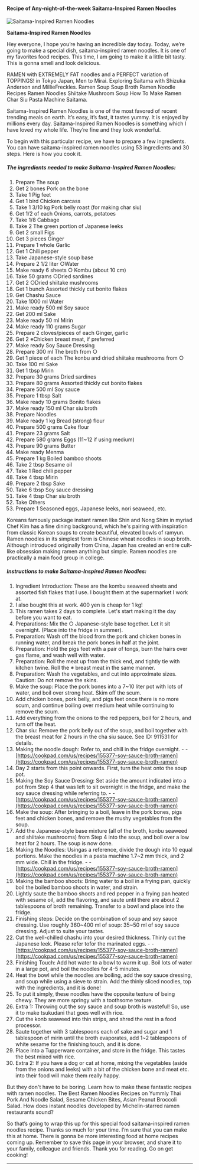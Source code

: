             

#### Recipe of Any-night-of-the-week Saitama-Inspired Ramen Noodles

![Saitama-Inspired Ramen Noodles](https://img-global.cpcdn.com/recipes/4977618718818304/751x532cq70/saitama-inspired-ramen-noodles-recipe-main-photo.jpg)

**Saitama-Inspired Ramen Noodles**

Hey everyone, I hope you’re having an incredible day today. Today, we’re going to make a special dish, saitama-inspired ramen noodles. It is one of my favorites food recipes. This time, I am going to make it a little bit tasty. This is gonna smell and look delicious.

RAMEN with EXTREMELY FAT noodles and a PERFECT variation of TOPPINGS! in Tokyo Japan, Men to Mirai. Exploring Saitama with Shizuka Anderson and MillieFreckles. Ramen Soup Soup Broth Ramen Noodle Recipes Ramen Noodles Shiitake Mushroom Soup How To Make Ramen Char Siu Pasta Machine Saitama.

Saitama-Inspired Ramen Noodles is one of the most favored of recent trending meals on earth. It’s easy, it’s fast, it tastes yummy. It is enjoyed by millions every day. Saitama-Inspired Ramen Noodles is something which I have loved my whole life. They’re fine and they look wonderful.

To begin with this particular recipe, we have to prepare a few ingredients. You can have saitama-inspired ramen noodles using 53 ingredients and 30 steps. Here is how you cook it.

##### The ingredients needed to make Saitama-Inspired Ramen Noodles:

1.  Prepare The soup
2.  Get 2 bones Pork on the bone
3.  Take 1 Pig feet
4.  Get 1 bird Chicken carcass
5.  Take 1 3/10 kg Pork belly roast (for making char siu)
6.  Get 1/2 of each Onions, carrots, potatoes
7.  Take 1/8 Cabbage
8.  Take 2 The green portion of Japanese leeks
9.  Get 2 small Figs
10.  Get 3 pieces Ginger
11.  Prepare 1 whole Garlic
12.  Get 1 Chili pepper
13.  Take Japanese-style soup base
14.  Prepare 2 1/2 liter ○Water
15.  Make ready 6 sheets ○ Kombu (about 10 cm)
16.  Take 50 grams ○Dried sardines
17.  Get 2 ○Dried shiitake mushrooms
18.  Get 1 bunch Assorted thickly cut bonito flakes
19.  Get Chashu Sauce
20.  Take 1000 ml Water
21.  Make ready 500 ml Soy sauce
22.  Get 200 ml Sake
23.  Make ready 50 ml Mirin
24.  Make ready 110 grams Sugar
25.  Prepare 2 cloves/pieces of each Ginger, garlic
26.  Get 2 ※Chicken breast meat, if preferred
27.  Make ready Soy Sauce Dressing
28.  Prepare 300 ml The broth from ○
29.  Get 1 piece of each The konbu and dried shiitake mushrooms from ○
30.  Take 100 ml Sake
31.  Get 1 tbsp Mirin
32.  Prepare 30 grams Dried sardines
33.  Prepare 80 grams Assorted thickly cut bonito flakes
34.  Prepare 500 ml Soy sauce
35.  Prepare 1 tbsp Salt
36.  Make ready 10 grams Bonito flakes
37.  Make ready 150 ml Char siu broth
38.  Prepare Noodles
39.  Make ready 1 kg Bread (strong) flour
40.  Prepare 500 grams Cake flour
41.  Prepare 23 grams Salt
42.  Prepare 580 grams Eggs (11~12 if using medium)
43.  Prepare 90 grams Butter
44.  Make ready Menma
45.  Prepare 1 kg Boiled bamboo shoots
46.  Take 2 tbsp Sesame oil
47.  Take 1 Red chili pepper
48.  Take 4 tbsp Mirin
49.  Prepare 2 tbsp Sake
50.  Take 6 tbsp Soy sauce dressing
51.  Take 4 tbsp Char siu broth
52.  Take Others
53.  Prepare 1 Seasoned eggs, Japanese leeks, nori seaweed, etc.

Koreans famously package instant ramen like Shin and Nong Shim in myriad Chef Kim has a fine dining background, which he's pairing with inspiration from classic Korean soups to create beautiful, elevated bowls of ramyun. Ramen noodles in its simplest form is Chinese wheat noodles in soup broth. Although introduced originally from China, Japan has created an entire cult-like obsession making ramen anything but simple. Ramen noodles are practically a main food group in college.

##### Instructions to make Saitama-Inspired Ramen Noodles:

1.  Ingredient Introduction: These are the kombu seaweed sheets and assorted fish flakes that I use. I bought them at the supermarket I work at.
2.  I also bought this at work. 400 yen is cheap for 1 kg!
3.  This ramen takes 2 days to complete. Let's start making it the day before you want to eat.
4.  Preparations: Mix the ○ Japanese-style base together. Let it sit overnight. (Place into the fridge in summer).
5.  Preparation: Wash off the blood from the pork and chicken bones in running water, and break the pork bones in half at the joint.
6.  Preparation: Hold the pigs feet with a pair of tongs, burn the hairs over gas flame, and wash well with water.
7.  Preparation: Roll the meat up from the thick end, and tightly tie with kitchen twine. Roll the ※ breast meat in the same manner.
8.  Preparation: Wash the vegetables, and cut into approximate sizes. Caution: Do not remove the skins.
9.  Make the soup: Place the pork bones into a 7~10 liter pot with lots of water, and boil over strong heat. Skim off the scum.
10.  Add chicken bones, pork belly, and pigs feet once there is no more scum, and continue boiling over medium heat while continuing to remove the scum.
11.  Add everything from the onions to the red peppers, boil for 2 hours, and turn off the heat.
12.  Char siu: Remove the pork belly out of the soup, and boil together with the breast meat for 2 hours in the cha siu sauce. See ID: 911531 for details.
13.  Making the noodle dough: Refer to, and chill in the fridge overnight. - - [https://cookpad.com/us/recipes/155377-soy-sauce-broth-ramen](https://cookpad.com/us/recipes/155377-soy-sauce-broth-ramen)
14.  Day 2 starts from this point onwards. First, turn the heat onto the soup pot.
15.  Making the Soy Sauce Dressing: Set aside the amount indicated into a pot from Step 4 that was left to sit overnight in the fridge, and make the soy sauce dressing while referring to. - - [https://cookpad.com/us/recipes/155377-soy-sauce-broth-ramen](https://cookpad.com/us/recipes/155377-soy-sauce-broth-ramen)
16.  Make the soup: After bringing to a boil, leave in the pork bones, pigs feet and chicken bones, and remove the mushy vegetables from the soup.
17.  Add the Japanese-style base mixture (all of the broth, konbu seaweed and shiitake mushrooms) from Step 4 into the soup, and boil over a low heat for 2 hours. The soup is now done.
18.  Making the Noodles: Usingas a reference, divide the dough into 10 equal portions. Make the noodles in a pasta machine 1.7~2 mm thick, and 2 mm wide. Chill in the fridge. - - [https://cookpad.com/us/recipes/155377-soy-sauce-broth-ramen](https://cookpad.com/us/recipes/155377-soy-sauce-broth-ramen)
19.  Making the bamboo shoots: Bring water to a boil in a frying pan, quickly boil the boiled bamboo shoots in water, and strain.
20.  Lightly saute the bamboo shoots and red pepper in a frying pan heated with sesame oil, add the flavoring, and saute until there are about 2 tablespoons of broth remaining. Transfer to a bowl and place into the fridge.
21.  Finishing steps: Decide on the combination of soup and soy sauce dressing. Use roughly 360~400 ml of soup: 35~50 ml of soy sauce dressing. Adjust to suite your tastes.
22.  Cut the well-chilled chashu into your desired thickness. Thinly cut the Japanese leek. Please refer tofor the marinated eggs. - - [https://cookpad.com/us/recipes/155377-soy-sauce-broth-ramen](https://cookpad.com/us/recipes/155377-soy-sauce-broth-ramen)
23.  Finishing Touch: Add hot water to a bowl to warm it up. Boil lots of water in a large pot, and boil the noodles for 4-5 minutes.
24.  Heat the bowl while the noodles are boiling, add the soy sauce dressing, and soup while using a sieve to strain. Add the thinly sliced noodles, top with the ingredients, and it is done!
25.  To put it simply, these noodles have the opposite texture of being chewy. They are more springy with a toothsome texture.
26.  Extra 1: Throwing out the soy sauce and soup broth is wasteful! So, use it to make tsukudani that goes well with rice.
27.  Cut the konb seaweed into thin strips, and shred the rest in a food processor.
28.  Saute together with 3 tablespoons each of sake and sugar and 1 tablespoon of mirin until the broth evaporates, add 1~2 tablespoons of white sesame for the finishing touch, and it is done.
29.  Place into a Tupperware container, and store in the fridge. This tastes the best mixed with rice.
30.  Extra 2: If you have a dog or cat at home, mixing the vegetables (aside from the onions and leeks) with a bit of the chicken bone and meat etc. into their food will make them really happy.

But they don't have to be boring. Learn how to make these fantastic recipes with ramen noodles. The Best Ramen Noodles Recipes on Yummly Thai Pork And Noodle Salad, Sesame Chicken Bites, Asian Peanut Broccoli Salad. How does instant noodles developed by Michelin-starred ramen restaurants sound?

So that’s going to wrap this up for this special food saitama-inspired ramen noodles recipe. Thanks so much for your time. I’m sure that you can make this at home. There is gonna be more interesting food at home recipes coming up. Remember to save this page in your browser, and share it to your family, colleague and friends. Thank you for reading. Go on get cooking!

* * *